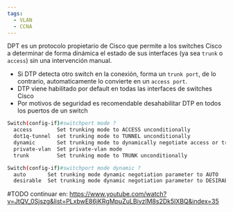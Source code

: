 ```yaml
---
tags:
  - VLAN
  - CCNA
---
```

DPT es un protocolo propietario de Cisco que permite a los switches Cisco a determinar de forma dinámica el estado de sus interfaces (ya sea `trunk` o `access`) sin una intervención manual. 
- Si DTP detecta otro switch en la conexión, forma un `trunk port`, de lo contrario, automaticamente lo convierte en un `access port`. 
- DTP viene habilitado por default en todas las interfaces de switches Cisco
- Por motivos de seguridad es recomendable desahabilitar DTP en todos los puertos de un switch

``` bash
Switch(config-if)#switchport mode ?
  access        Set trunking mode to ACCESS unconditionally
  dot1q-tunnel  set trunking mode to TUNNEL unconditionally
  dynamic       Set trunking mode to dynamically negotiate access or trunk mode
  private-vlan  Set private-vlan mode
  trunk         Set trunking mode to TRUNK unconditionally
```

``` bash
Switch(config-if)#switchport mode dynamic ?
  auto       Set trunking mode dynamic negotiation parameter to AUTO
  desirable  Set trunking mode dynamic negotiation parameter to DESIRABLE

```

#TODO continuar en:
https://www.youtube.com/watch?v=JtQV_0Sjszg&list=PLxbwE86jKRgMpuZuLBivzlM8s2Dk5lXBQ&index=35
